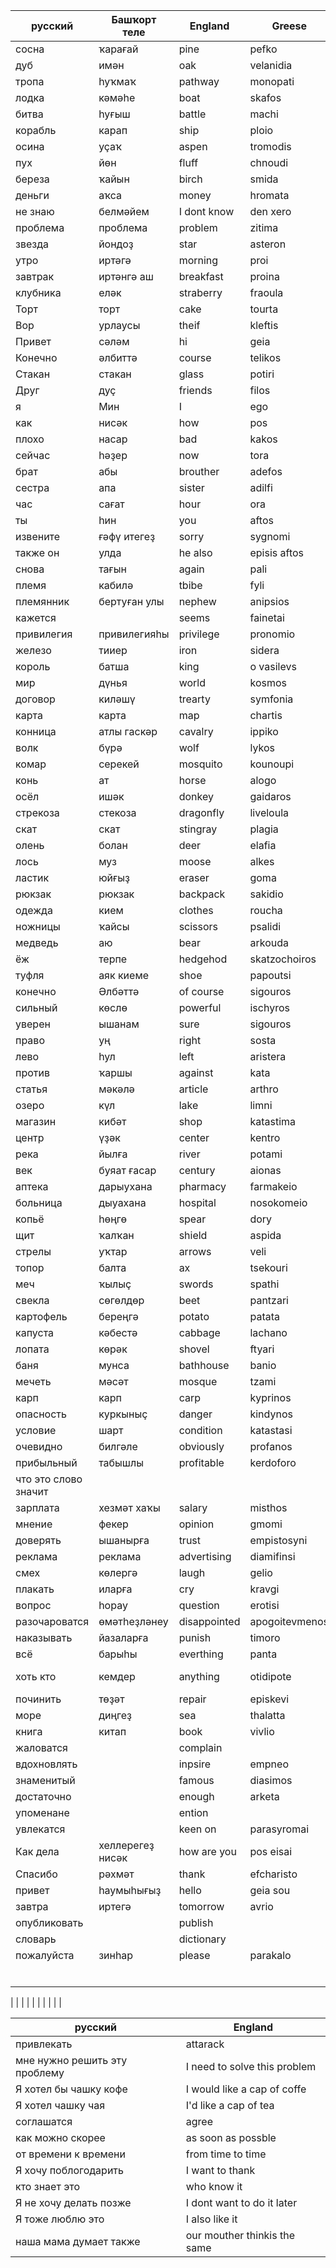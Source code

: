 |  русский     |  Башҡорт теле    |   England    |   Greese      |    Турецкий  |
| ------------ | ---------------- | ------------ |  ------------ |  ---------   |
|   сосна      |    ҡарағай       |  pine        |  pefko        |     çam      |
|    дуб       |    имән          |  oak         |   velanidia   |     meşe     |
|    тропа     |    һуҡмаҡ        |  pathway     |    monopati   |  patika      |
|    лодка     |    кәмәһе        |  boat        |   skafos      |    tekne     |
|     битва    |    һуғыш         |  battle      |   machi       | muhrabe      |
|   корабль    |    карап         |  ship        |   ploio       |   gemi       |
|   осина      |    уҫаҡ          |  aspen       |   tromodis    | titrek kavak |
|  пух         |     йөн          |  fluff       |     chnoudi   |   kabatmak   |
|    береза    |    ҡайын         | birch        |     smida     |   Huş ağacı  |
|   деньги     |         аҡса     |    money     |    hromata    |    para      |
|    не знаю   |    белмәйем      | I dont know  |  den  xero    |  bilmiyorum  |
|   проблема   |   проблема       |  problem     |   zitima      |   Sorunlar   |
|   звезда     |   йондоҙ         |   star       |  asteron      |   Yıldızlar  |
|    утро      |   иртәгә         |  morning     |  proi         |   Sabah      |
|    завтрак   |   иртәнгә аш     | breakfast    |  proina       |   Kahvaltı   |
| клубника     |  еләк            | straberry    |  fraoula      |    Çilek     |
|  Торт        |  торт            |  cake        | tourta        |   pasta      |
|  Вор         |  урлаусы         |  theif       |  kleftis      |  hırsız      |
|  Привет      |  сәләм           |  hi          |  geia         | selam        |
|  Конечно     |  әлбиттә         | course       |  telikos      |  tabii       |
|  Стакан      | стакан           |  glass       | potiri        |  bardak      |
|  Друг        | дуҫ              |  friends     | filos         | arkadas      |
| я            | Мин              | I            | ego           | ben          |
| как          | нисәк            | how          | pos           | Nasıl        |
| плохо        | насар            | bad          | kakos         | Kötü         |
| сейчас       | һәҙер            | now          | tora          |  Şimdi       |
| брат         | абы              | brouther     | adefos        | kardeş       |
| сестра       | апа              | sister       | adilfi        | kız kardeş   |
| час          | сағат            | hour         | ora           | saat         |
| ты           | һин              | you          | aftos         | sen          |
| извените     | ғәфү итегеҙ      | sorry        | sygnomi       | Üzgünüm      |
| также он     |  улда            | he also      | episis aftos  | o da         |
| снова        | тағын            | again        | pali          | tekrar       |
| племя        | кабилә           | tbibe        | fyli          | kabile       |
| племянник    | бертуған улы     | nephew       | anipsios      | yeğen        |
| кажется      |                  | seems        | fainetai      | Öyle gibi    |
| привилегия   | привилегияһы     | privilege    | pronomio      | ayrıcalık    |
| железо       | тииер            | iron         | sidera        | ütü          |
| король       | батша            | king         | o vasilevs    | kral         |
| мир          | дүнья            | world        | kosmos        | dünya        |
| договор      |  киләшү          | trearty      | symfonia      | anlaşma      |
| карта        | карта            | map          | chartis       | harita       |
| конница      | атлы гаскәр      |  cavalry     |   ippiko      | süvari       |
| волк         | бүрә             | wolf         | lykos         | kurt         |
| комар        | серекей          | mosquito     | kounoupi      | sivrisinek   |
| конь         | ат               | horse        | alogo         | at           |
| осёл         |   ишәк           | donkey       | gaidaros      | eşek         |
| стрекоза     | стекоза          | dragonfly    | liveloula     | yusufçuk     |
| скат         | скат             | stingray     | plagia        | vatos        |
| олень        | болан            |  deer        |  elafia       |  geyik       |
| лось         | муз              | moose        |  alkes        |  geyik       |
| ластик       |  юйғыҙ           | eraser       | goma          |   silgi      |
| рюкзак       |  рюкзак          | backpack     | sakidio       | sırt çantası |
| одежда       |  кием            | clothes      | roucha        |  giysiler    |
| ножницы      |  ҡайсы           | scissors     | psalidi       |  makas       |
| медведь      | аю               | bear         | arkouda       |  ayı         |
| ёж           | терпе            | hedgehod     | skatzochoiros |  kirpi       |
| туфля        | аяк киеме        |  shoe        | papoutsi      |  ayakkabı    |
| конечно      | Әлбәттә          | of course    | sigouros      | elbette      |
| сильный      | көслө            | powerful     | ischyros      |   güçlü      |
| уверен       | ышанам           | sure         | sigouros      | elbette      |
| право        | уң               | right        | sosta         | sağ          |
| лево         | һул              | left         | aristera      | sol          |
| против       | ҡаршы            | against      | kata          | aykırı       |
| статья       | мәкәлә           | article      | arthro        | makale       |
| озеро        | күл              | lake         | limni         | göl          |
| магазин      | кибәт            | shop         | katastima     | mağaza       |
| центр        |  үҙәк            | center       | kentro        | merkez       |
| река         |  йылға           | river        | potami        | nehir        |
| век          | буяат  ғасар     | century      | aionas        | yüzyıl       |
| аптека       | дарыухана        | pharmacy     | farmakeio     | eczane       |
| больница     | дыуахана         | hospital     | nosokomeio    | hastane      |
| копьё        | һөңгө            | spear        | dory          | mırzak       |
| щит          | ҡалҡан           | shield       | aspida        | kalkan       |
| стрелы       | уҡтар            | arrows       | veli          | oklar        |
| топор        | балта            | ax           | tsekouri      |  balta       |
| меч          | ҡылыҫ            | swords       | spathi        |  kılıç       |
| свекла       | сөгөлдөр         | beet         |   pantzari    |  pancar      |
| картофель    | береңгә          |  potato      |  patata       | patates      |
| капуста      | кәбестә          | cabbage      | lachano       | lahana       |
| лопата       | көрәк            | shovel       | ftyari        | kürek        |
| баня         | мунса            | bathhouse    | banio         | banyo        |
| мечеть       | мәсәт            | mosque       | tzami         | cami         |
| карп         | карп             | carp         | kyprinos      | sazan        |
| опасность    | куркыныҫ         | danger       | kindynos      | tehlike      |
| условие      | шарт             | condition    | katastasi     | durumi       |
| очевидно     | билгәле          | obviously    | profanos      | açıkçası     |
| прибыльный   | табышлы          | profitable   | kerdoforo     | karlı        |
| что это слово значит |  |  |  |  |
| зарплата     | хезмәт хаҡы      | salary       | misthos       | maaş         |
| мнение       | фекер            | opinion      | gmomi         | görüş        |
| доверять     | ышанырға         | trust        | empistosyni   | güven        |
| реклама      | реклама          | advertising  | diamifinsi    |reklam        |
| смех         | көлергә          | laugh        | gelio         | gülme        |
| плакать      | иларға           | cry          | kravgi        | ağla         |
| вопрос       | һорау            | question     |  erotisi      | sor          |
| разочароватся|  өмәтһеҙләнеу    | disappointed | apogoitevmenos|              |
| наказывать   |  йазаларға       | punish       | timoro        | cezalandırmak|
| всё          | барыһы           | everthing    | panta         | her şey      |
| хоть  кто    |  кемдер          | anything     | otidipote     | herhangi bir şey|
| починить     | төҙәт            |  repair      | episkevi      | düzeltmek    |
| море         | диңгеҙ           |  sea         | thalatta      | deniz        |
| книга        | китап            | book         | vivlio        | kitap        |
| жаловатся    |  | complain      |              |  |
| вдохновлять  |  | inpsire       | empneo       |   |
| знаменитый   |  | famous        | diasimos     |  |
| достаточно   |  | enough        | arketa       |  |
| упоменане    |  | ention        |              |  ||
| увлекатся    |  | keen on       | parasyromai  |  |
|  Как дела    | хеллерегеҙ нисәк | how are you  |   pos eisai   |  Nasılsın    |
|  Спасибо     |  рәхмәт          |  thank       | efcharisto    |  efcharisto  |
| привет       |  һаумыһығыҙ      | hello        | geia sou      |  merhaba     |
| завтра       | иртегә           | tomorrow     | avrio         |  yarın       |
| опубликовать |                  | publish      |  |  |
| словарь      |                  | dictionary   |                |
|  пожалуйста  |     зинһар       |   please     |   parakalo    |  Lütfen      |
|  |  |  
|  |  |  
|  |  |
|  |  |
|  |  |
|  |  |
|
|
|
|
|
|
|
|
|
|

| русский    |   England|
| ---------- | -------- |
| привлекать | attarack |
| мне нужно решить эту проблему | I need to solve this problem |
| Я хотел бы чашку кофе | I would like a cap of coffe |
| Я хотел  чашку чая | I'd like a cap of tea |
| соглашатся | agree |
| как можно скорее | as soon as possble |
| от времени к времени | from time to time |
| Я хочу поблогодарить | I want to thank |
| кто знает это | who know it |
| Я не хочу делать позже | I dont want to do it later |
| Я тоже люблю это | I also like it |
| наша мама думает также | our mouther thinkis the same |
